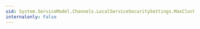 ```yaml
---
uid: System.ServiceModel.Channels.LocalServiceSecuritySettings.MaxClockSkew
internalonly: False
---
```

